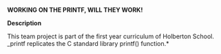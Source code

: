 **WORKING ON THE PRINTF, WILL THEY WORK!**

**Description**

This team project is part of the first year curriculum of Holberton School. _printf replicates the C standard library printf() function.*
